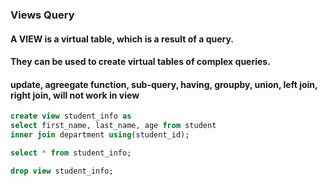 ### Views Query

#### A VIEW is a virtual table, which is a result of a query.
#### They can be used to create virtual tables of complex queries.
#### update, agreegate function, sub-query, having, groupby, union, left join, right join, will not work in view 

```sql
create view student_info as 
select first_name, last_name, age from student
inner join department using(student_id);
```


```sql
select * from student_info;
```


```sql
drop view student_info;
```